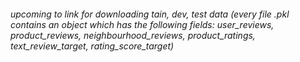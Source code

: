 ###### *upcoming to link for downloading tain, dev, test data (every file .pkl contains an object which has the following fields: user_reviews, product_reviews, neighbourhood_reviews, product_ratings, text_review_target, rating_score_target)*
